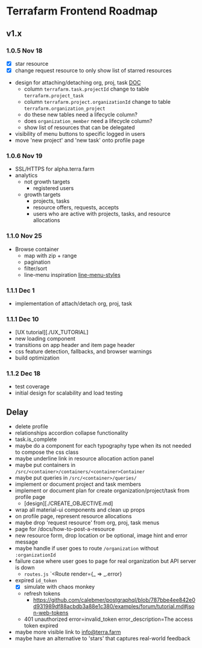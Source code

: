 # Terrafarm Frontend Roadmap

## v1.x

### 1.0.5 Nov 18

- [x] star resource
- [x] change request resource to only show list of starred resources
- design for attaching/detaching org, proj, task [DOC](./ATTACH_DELEGATES.md)
  - column `terrafarm.task.projectId` change to table `terrafarm.project_task`
  - column `terrafarm.project.organizationId` change to table `terrafarm.organization_project`
  - do these new tables need a lifecycle column?
  - does `organization_member` need a lifecycle column?
  - show list of resources that can be delegated
- visibility of menu buttons to specific logged in users
- move 'new project' and 'new task' onto profile page

### 1.0.6 Nov 19

- SSL/HTTPS for alpha.terra.farm
- analytics
  - not growth targets
    - registered users
  - growth targets
    - projects, tasks
    - resource offers, requests, accepts
    - users who are active with projects, tasks, and resource allocations


### 1.1.0 Nov 25

- Browse container
  - map with zip + range
  - pagination
  - filter/sort
  - line-menu inspiration [line-menu-styles](http://tympanus.net/Development/LineMenuStyles/#Valentine)

### 1.1.1 Dec 1

- implementation of attach/detach org, proj, task

### 1.1.1 Dec 10

- [UX tutorial][./UX_TUTORIAL]
- new loading component
- transitions on app header and item page header
- css feature detection, fallbacks, and browser warnings
- build optimization

### 1.1.2 Dec 18

- test coverage
- initial design for scalability and load testing

## Delay

- delete profile
- relationships accordion collapse functionality
- task.is_complete
- maybe do a component for each typography type when its not needed to compose the css class
- maybe underline link in resource allocation action panel
- maybe put containers in `/src/<container>/containers/<container>Container`
- maybe put queries in `/src/<container>/queries/`
- implement or document project and task members
- implement or document plan for create organization/project/task from profile page
  - [design][./CREATE_OBJECTIVE.md]
- wrap all material-ui components and clean up props
- on profile page, represent resource allocations
- maybe drop 'request resource' from org, proj, task menus
- page for /docs/how-to-post-a-resource
- new resource form, drop location or be optional, image hint and error message
- maybe handle if user goes to route `/organization` without `:organizationId`
- failure case where user goes to page for real organization but API server is down
  - `routes.js` `<Route render={_ => _.error}
- expired `id_token`
  - [x] simulate with chaos monkey
  - refresh tokens
    - https://github.com/calebmer/postgraphql/blob/787bbe4ee842e0d931989df88acbdb3a88e1c380/examples/forum/tutorial.md#json-web-tokens
  - 401 unauthorized error=invalid_token error_description=The access token expired
- maybe more visible link to info@terra.farm
- maybe have an alternative to 'stars' that captures real-world feedback
